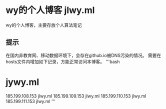 # wy的个人博客 jlwy.ml
wy的个人博客，主要存放个人算法笔记
## 提示
在国内非教育网、移动数据环境下，会存在github.io被DNS污染的情况。
需要在hosts文件内增加如下记录，方能正常访问本博客。
'''bash
# jywy.ml
185.199.108.153 jlwy.ml
185.199.109.153 jlwy.ml
185.199.110.153 jlwy.ml
185.199.111.153 jlwy.ml
'''